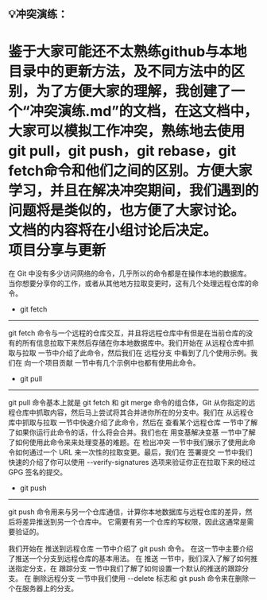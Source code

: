## :bulb:冲突演练：  
鉴于大家可能还不太熟练github与本地目录中的更新方法，及不同方法中的区别，为了方便大家的理解，我创建了一个“冲突演练.md”的文档，在这文档中，大家可以模拟工作冲突，熟练地去使用git pull，git push，git rebase，git fetch命令和他们之间的区别。方便大家学习，并且在解决冲突期间，我们遇到的问题将是类似的，也方便了大家讨论。  
文档的内容将在小组讨论后决定。  
项目分享与更新  
========
在 Git 中没有多少访问网络的命令，几乎所以的命令都是在操作本地的数据库。 当你想要分享你的工作，或者从其他地方拉取变更时，这有几个处理远程仓库的命令。  
* git fetch  
------
git fetch 命令与一个远程的仓库交互，并且将远程仓库中有但是在当前仓库的没有的所有信息拉取下来然后存储在你本地数据库中。我们开始在 从远程仓库中抓取与拉取 一节中介绍了此命令，然后我们在 远程分支 中看到了几个使用示例。我们在 向一个项目贡献 一节中有几个示例中也都有使用此命令。  
* git pull
-----
git pull 命令基本上就是 git fetch 和 git merge 命令的组合体，Git 从你指定的远程仓库中抓取内容，然后马上尝试将其合并进你所在的分支中。我们在 从远程仓库中抓取与拉取 一节中快速介绍了此命令，然后在 查看某个远程仓库 一节中了解了如果你运行此命令的话，什么将会合并。我们也在 用变基解决变基 一节中了解了如何使用此命令来来处理变基的难题。在 检出冲突 一节中我们展示了使用此命令如何通过一个 URL 来一次性的拉取变更。最后，我们在 签署提交 一节中我们快速的介绍了你可以使用 --verify-signatures 选项来验证你正在拉取下来的经过 GPG 签名的提交。

* git push
------
git push 命令用来与另一个仓库通信，计算你本地数据库与远程仓库的差异，然后将差异推送到另一个仓库中。 它需要有另一个仓库的写权限，因此这通常是需要验证的。

我们开始在 推送到远程仓库 一节中介绍了 git push 命令。 在这一节中主要介绍了推送一个分支到远程仓库的基本用法。 在 推送 一节中，我们深入了解了如何推送指定分支，在 跟踪分支 一节中我们了解了如何设置一个默认的推送的跟踪分支。 在 删除远程分支 一节中我们使用 --delete 标志和 git push 命令来在删除一个在服务器上的分支。




